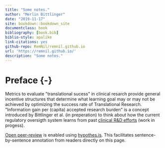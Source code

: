```yaml
---
title: "Some notes."
author: "Merlin Bittlinger"
date: "2019-11-17"
site: bookdown::bookdown_site
documentclass: book
bibliography: [book.bib]
biblio-style: apalike
link-citations: yes
github-repo: RemNil/remnil.github.io
url: 'https://remnil.github.io/'
description: "Some notes."
---
```


# Preface {-}
Metrics to evaluate "translational sucess" in clinical resarch provide general incentive structures that determine what learning goal may or may not be achieved by optimizing the success rate of Translational Research. "Information gain per (capita) accepted research burden" is a concept introduced by Bittlinger et al. (in preperation) to think about how the current regulatory oversigth system learns from past [clinical R&D efforts](https://www.ema.europa.eu/en/human-regulatory/research-development) (work in progess).

[Open peer-review](http://www.openreviewtoolkit.org/) is enabled using [hypothes.is](https://web.hypothes.is/). This facilitates sentence-by-sentence annotation from readers directly on this page.

